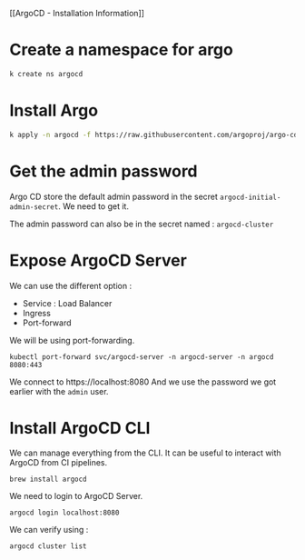 [[ArgoCD - Installation Information]]
# Create a namespace for argo
``` bash
k create ns argocd
```

# Install Argo
``` bash
k apply -n argocd -f https://raw.githubusercontent.com/argoproj/argo-cd/stable/manifests/install.yaml
```

# Get the admin password

Argo CD store the default admin password in the secret `argocd-initial-admin-secret`. We need to get it.

The admin password can also be in the secret named : `argocd-cluster`

# Expose ArgoCD Server

We can use the different option : 
- Service : Load Balancer
- Ingress
- Port-forward

We will be using port-forwarding.

```
kubectl port-forward svc/argocd-server -n argocd-server -n argocd 8080:443
```

We connect to https://localhost:8080
And we use the password we got earlier with the `admin` user.

# Install ArgoCD CLI

We can manage everything from the CLI. It can be useful to interact with ArgoCD from CI pipelines.

```
brew install argocd
```

We need to login to ArgoCD Server.

```
argocd login localhost:8080
```

We can verify using : 
```
argocd cluster list
```